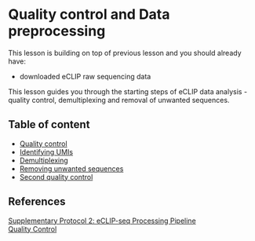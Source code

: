 # Quality control and Data preprocessing

This lesson is building on top of previous lesson and you should already have:
- downloaded eCLIP raw sequencing data

This lesson guides you through the starting steps of eCLIP data analysis - quality control, demultiplexing and removal of unwanted sequences.

## Table of content
- [Quality control](https://katarinagresova.github.io/DSIB01_2021/preprocessing/quality.html)
- [Identifying UMIs](https://katarinagresova.github.io/DSIB01_2021/preprocessing/umi.html)
- [Demultiplexing](https://katarinagresova.github.io/DSIB01_2021/preprocessing/demultiplex.html)
- [Removing unwanted sequences](https://katarinagresova.github.io/DSIB01_2021/preprocessing/cutadapt.html)
- [Second quality control](https://katarinagresova.github.io/DSIB01_2021/preprocessing/second_quality.html)

## References
[Supplementary Protocol 2: eCLIP-seq Processing Pipeline](https://www.encodeproject.org/documents/739ca190-8d43-4a68-90ce-1a0ddfffc6fd/@@download/attachment/eCLIP_analysisSOP_v2.2.pdf)  
[Quality Control](https://training.galaxyproject.org/training-material/topics/sequence-analysis/tutorials/quality-control/tutorial.html)
